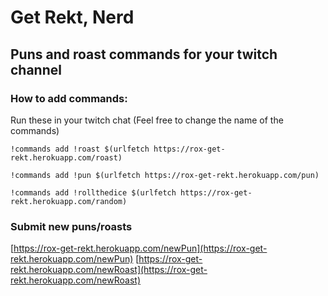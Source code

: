 # Get Rekt, Nerd
## Puns and roast commands for your twitch channel

### How to add commands:
Run these in your twitch chat (Feel free to change the name of the commands)

`!commands add !roast $(urlfetch https://rox-get-rekt.herokuapp.com/roast)`	

`!commands add !pun $(urlfetch https://rox-get-rekt.herokuapp.com/pun)`

`!commands add !rollthedice $(urlfetch https://rox-get-rekt.herokuapp.com/random)`

### Submit new puns/roasts

[https://rox-get-rekt.herokuapp.com/newPun](https://rox-get-rekt.herokuapp.com/newPun)
[https://rox-get-rekt.herokuapp.com/newRoast](https://rox-get-rekt.herokuapp.com/newRoast)

